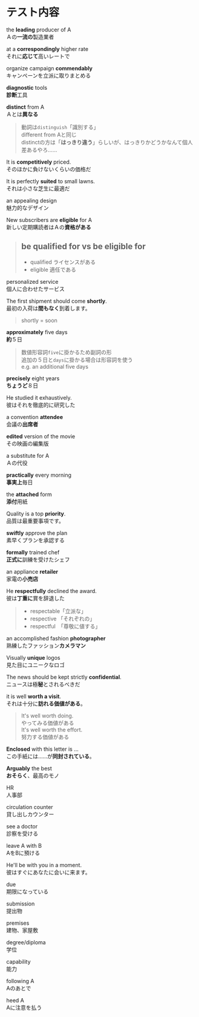 # テスト内容

the **leading** producer of A  
Ａの**一流の**製造業者

at a **correspondingly** higher rate  
それに**応じて**高いレートで

organize campaign **commendably**  
キャンペーンを立派に取りまとめる

**diagnostic** tools  
**診断**工具

**distinct** from A  
Ａとは**異なる**

> 動詞は`distinguish`「識別する」  
> different from Aと同じ  
> distinctの方は「**はっきり違う**」らしいが、はっきりかどうかなんて個人差あるやろ……

It is **competitively** priced.  
そのほかに負けないくらいの価格だ

It is perfectly **suited** to small lawns.  
それは小さな芝生に最適だ

an appealing design  
魅力的なデザイン

New subscribers are **eligible** for A  
新しい定期購読者はＡの**資格がある**

> ## be qualified for vs be eligible for
>
> - qualified ライセンスがある
> - eligible 適任である

personalized service  
個人に合わせたサービス

The first shipment should come **shortly**.  
最初の入荷は**間もなく**到着します。

> shortly = soon

**approximately** five days  
**約**５日

> 数値形容詞`five`に掛かるため副詞の形  
> 追加の５日と`days`に掛かる場合は形容詞を使う  
> e.g. an additional five days

**precisely** eight years  
**ちょうど**８日

He studied it exhaustively.  
彼はそれを徹底的に研究した

a convention **attendee**  
会議の**出席者**

**edited** version of the movie  
その映画の編集版

a substitute for A  
Ａの代役

**practically** every morning  
**事実上**毎日

the **attached** form  
**添付**用紙

Quality is a top **priority**.  
品質は最重要事項です。

**swiftly** approve the plan  
素早くプランを承認する

**formally** trained chef  
**正式に**訓練を受けたシェフ

an appliance **retailer**  
家電の**小売店**

He **respectfully** declined the award.  
彼は**丁重に**賞を辞退した

> - respectable「立派な」
> - respective 「それぞれの」
> - respectful　「尊敬に値する」

an accomplished fashion **photographer**  
熟練したファッション**カメラマン**

Visually **unique** logos  
見た目にユニークなロゴ

The news should be kept strictly **confidential**.  
ニュースは極**秘**とされるべきだ

it is well **worth a visit**.  
それは十分に**訪れる価値がある**。

> It's well worth doing.  
> やってみる価値がある  
> It's well worth the effort.  
> 努力する価値がある

**Enclosed** with this letter is ...  
この手紙には……が**同封されている**。

**Arguably** the best  
**おそらく**、最高のモノ

HR  
人事部

circulation counter  
貸し出しカウンター

see a doctor  
診察を受ける

leave A with B  
AをBに預ける

He'll be with you in a moment.  
彼はすぐにあなたに会いに来ます。

due  
期限になっている

submission  
提出物

premises  
建物、家屋敷

degree/diploma  
学位

capability  
能力

following A  
Aのあとで

heed A  
Aに注意を払う
